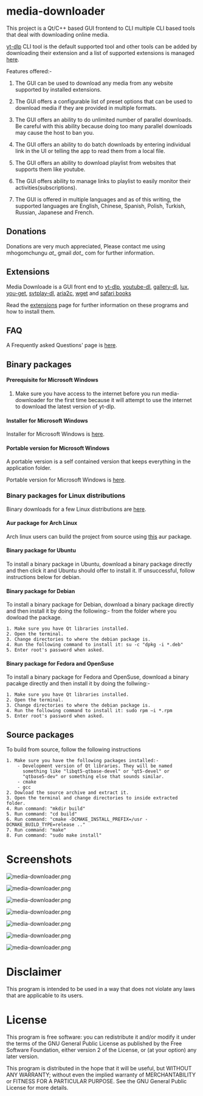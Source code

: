 # media-downloader

This project is a Qt/C++ based GUI frontend to CLI multiple CLI based tools that deal with downloading online media.

[yt-dlp](https://github.com/yt-dlp/yt-dlp) CLI tool is the default supported tool and other tools can be added by
downloading their extension and a list of supported extensions is managed [here](https://github.com/mhogomchungu/media-downloader/wiki/Extensions).


Features offered:-

1. The GUI can be used to download any media from any website supported by installed extensions.

2. The GUI offers a configurable list of preset options that can be used to download media if they are provided in multiple formats.

3. The GUI offers an ability to do unlimited number of parallel downloads. Be careful with this ability because doing too many parallel
downloads may cause the host to ban you.

4. The GUI offers an ability to do batch downloads by entering individual link in the UI or telling the app to read them from a local file.

5. The GUI offers an ability to download playlist from websites that supports them like youtube.

6. The GUI offers ability to manage links to playlist to easily monitor their activities(subscriptions).

7. The GUI is offered in multiple languages and as of this writing, the supported languages are English, Chinese, Spanish, Polish,
Turkish, Russian, Japanese and French.

## Donations
Donations are very much appreciated, Please contact me using mhogomchungu _at__ gmail _dot__ com for further information.

## Extensions

Media Downloade is a GUI front end to [yt-dlp](https://github.com/yt-dlp/yt-dlp), [youtube-dl](https://github.com/ytdl-org/youtube-dl/), [gallery-dl](https://github.com/mikf/gallery-dl), [lux](https://github.com/iawia002/lux), [you-get](https://github.com/soimort/you-get), [svtplay-dl](https://github.com/spaam/svtplay-dl), [aria2c](https://aria2.github.io/), [wget](https://www.gnu.org/software/wget) and [safari books](https://github.com/mhogomchungu/safaribooks)

Read the [extensions](https://github.com/mhogomchungu/media-downloader/wiki/Extensions) page for further information on these programs and how to install them.

## FAQ
A Frequently asked Questions' page is [here](https://github.com/mhogomchungu/media-downloader/wiki/Frequently-Asked-Questions).

## Binary packages

#### Prerequisite for Microsoft Windows

1. Make sure you have access to the internet before you run media-downloader for the first time because it will attempt to use the internet to download the latest version of yt-dlp.


#### Installer for Microsoft Windows

Installer for Microsoft Windows is [here](https://github.com/mhogomchungu/media-downloader/releases/download/2.3.0/MediaDownloader-2.3.0.setup.exe).

#### Portable version for Microsoft Windows

A portable version is a self contained version that keeps everything in the application folder.

Portable version for Microsoft Windows is [here](https://github.com/mhogomchungu/media-downloader/releases/download/2.3.0/MediaDownloader-2.3.0.zip).

### Binary packages for Linux distributions

Binary downloads for a few Linux distributions are [here](https://software.opensuse.org//download.html?project=home%3Aobs_mhogomchungu&package=media-downloader).

#### Aur package for Arch Linux
Arch linux users can build the project from source using [this](https://aur.archlinux.org/packages/media-downloader) aur package.

#### Binary package for Ubuntu
To install a binary package in Ubuntu, download a binary package directly and then click it and Ubuntu should offer to install it.
If unsuccessful, follow instructions below for debian.

#### Binary package for Debian
To install a binary package for Debian, download a binary package directly and then install it by doing the following:-
from the folder where you dowload the package.
```
1. Make sure you have Qt libraries installed.
2. Open the terminal.
3. Change directories to where the debian package is.
4. Run the following command to install it: su -c "dpkg -i *.deb"
5. Enter root's password when asked.
```
#### Binary package for Fedora and OpenSuse
To install a binary package for Fedora and OpenSuse, download a binary pacakge directly and then install it by doing the follwing:-
```
1. Make sure you have Qt libraries installed.
2. Open the terminal.
3. Change directories to where the debian package is.
4. Run the following command to install it: sudo rpm –i *.rpm
5. Enter root's password when asked.
```
## Source packages
To build from source, follow the following instructions
```
1. Make sure you have the following packages installed:-
    - Development version of Qt libraries. They will be named
      something like "libqt5-qtbase-devel" or "qt5-devel" or
      "qtbase5-dev" or something else that sounds similar.
    - cmake
    - gcc
2. Dowload the source archive and extract it.
3. Open the terminal and change directories to inside extracted folder.
4. Run command: "mkdir build"
5. Run command: "cd build"
6. Run command: "cmake -DCMAKE_INSTALL_PREFIX=/usr -DCMAKE_BUILD_TYPE=release .."
7. Run command: "make"
8. Fun command: "sudo make install"

```

# Screenshots


![media-downloader.png](https://raw.githubusercontent.com/mhogomchungu/media-downloader/main/images/media-downloader-1.png)

![media-downloader.png](https://raw.githubusercontent.com/mhogomchungu/media-downloader/main/images/media-downloader-2.png)

![media-downloader.png](https://raw.githubusercontent.com/mhogomchungu/media-downloader/main/images/media-downloader-3.png)

![media-downloader.png](https://raw.githubusercontent.com/mhogomchungu/media-downloader/main/images/media-downloader-4.png)

![media-downloader.png](https://raw.githubusercontent.com/mhogomchungu/media-downloader/main/images/media-downloader-5.png)

![media-downloader.png](https://raw.githubusercontent.com/mhogomchungu/media-downloader/main/images/media-downloader-6.png)

![media-downloader.png](https://raw.githubusercontent.com/mhogomchungu/media-downloader/main/images/media-downloader-7.png)

# Disclaimer

This program is intended to be used  in a way that does not violate any laws that are applicable to its users.

# License

This program is free software: you can redistribute it and/or modify it under the terms of the GNU General Public License as published by
the Free Software Foundation, either version 2 of the License, or (at your option) any later version.

This program is distributed in the hope that it will be useful, but WITHOUT ANY WARRANTY; without even the implied warranty of
MERCHANTABILITY or FITNESS FOR A PARTICULAR PURPOSE.  See the GNU General Public License for more details.
